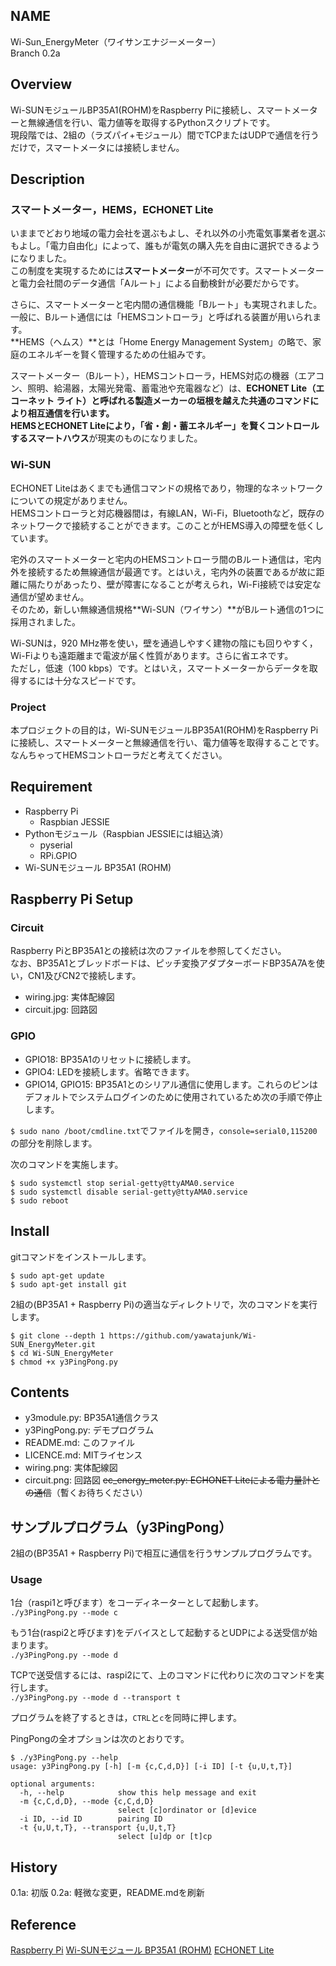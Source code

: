 ## NAME  
Wi-Sun_EnergyMeter（ワイサンエナジーメーター）  
Branch 0.2a  

## Overview
Wi-SUNモジュールBP35A1(ROHM)をRaspberry Piに接続し、スマートメーターと無線通信を行い、電力値等を取得するPythonスクリプトです。  
現段階では、2組の（ラズパイ+モジュール）間でTCPまたはUDPで通信を行うだけで，スマートメータには接続しません。    

## Description
### スマートメーター，HEMS，ECHONET Lite
いままでどおり地域の電力会社を選ぶもよし、それ以外の小売電気事業者を選ぶもよし。「電力自由化」によって、誰もが電気の購入先を自由に選択できるようになりました。  
この制度を実現するためには**スマートメーター**が不可欠です。スマートメーターと電力会社間のデータ通信「Aルート」による自動検針が必要だからです。  

さらに、スマートメーターと宅内間の通信機能「Bルート」も実現されました。一般に、Bルート通信には「HEMSコントローラ」と呼ばれる装置が用いられます。  
**HEMS（ヘムス）**とは「Home Energy Management System」の略で、家庭のエネルギーを賢く管理するための仕組みです。  

スマートメーター（Bルート），HEMSコントローラ，HEMS対応の機器（エアコン、照明、給湯器，太陽光発電、蓄電池や充電器など）は、**ECHONET Lite（エコーネット ライト）**と呼ばれる製造メーカーの垣根を越えた共通のコマンドにより相互通信を行います。  
HEMSとECHONET Liteにより，「省・創・蓄エネルギー」を賢くコントロールする**スマートハウス**が現実のものになりました。  

### Wi-SUN
ECHONET Liteはあくまでも通信コマンドの規格であり，物理的なネットワークについての規定がありません。  
HEMSコントローラと対応機器間は，有線LAN，Wi-Fi，Bluetoothなど，既存のネットワークで接続することができます。このことがHEMS導入の障壁を低くしています。  

宅外のスマートメーターと宅内のHEMSコントローラ間のBルート通信は，宅内外を接続するため無線通信が最適です。とはいえ，宅内外の装置であるが故に距離に隔たりがあったり、壁が障害になることが考えられ，Wi-Fi接続では安定な通信が望めません。  
そのため，新しい無線通信規格**Wi-SUN（ワイサン）**がBルート通信の1つに採用されました。  

Wi-SUNは，920 MHz帯を使い，壁を通過しやすく建物の陰にも回りやすく，Wi-Fiよりも遠距離まで電波が届く性質があります。さらに省エネです。  
ただし，低速（100 kbps）です。とはいえ，スマートメーターからデータを取得するには十分なスピードです。  

### Project
本プロジェクトの目的は，Wi-SUNモジュールBP35A1(ROHM)をRaspberry Piに接続し、スマートメーターと無線通信を行い、電力値等を取得することです。  
なんちゃってHEMSコントローラだと考えてください。

## Requirement
* Raspberry Pi
    * Raspbian JESSIE
* Pythonモジュール（Raspbian JESSIEには組込済）
    * pyserial
    * RPi.GPIO
* Wi-SUNモジュール BP35A1 (ROHM)

## Raspberry Pi Setup
### Circuit
Raspberry PiとBP35A1との接続は次のファイルを参照してください。  
なお、BP35A1とブレッドボードは、ピッチ変換アダプターボードBP35A7Aを使い，CN1及びCN2で接続します。  

* wiring.jpg: 実体配線図
* circuit.jpg: 回路図

### GPIO

* GPIO18: BP35A1のリセットに接続します。  
* GPIO4: LEDを接続します。省略できます。
* GPIO14, GPIO15: BP35A1とのシリアル通信に使用します。これらのピンはデフォルトでシステムログインのために使用されているため次の手順で停止します。  

`$ sudo nano /boot/cmdline.txt`でファイルを開き，`console=serial0,115200`の部分を削除します。  

次のコマンドを実施します。
```
$ sudo systemctl stop serial-getty@ttyAMA0.service
$ sudo systemctl disable serial-getty@ttyAMA0.service
$ sudo reboot
```

## Install
gitコマンドをインストールします。  
```
$ sudo apt-get update
$ sudo apt-get install git
```

2組の(BP35A1 + Raspberry Pi)の適当なディレクトリで，次のコマンドを実行します。  
```
$ git clone --depth 1 https://github.com/yawatajunk/Wi-SUN_EnergyMeter.git
$ cd Wi-SUN_EnergyMeter
$ chmod +x y3PingPong.py
```

## Contents
* y3module.py: BP35A1通信クラス
* y3PingPong.py: デモプログラム
* README.md: このファイル
* LICENCE.md: MITライセンス
* wiring.png: 実体配線図
* circuit.png: 回路図
~~ec_energy_meter.py: ECHONET Liteによる電力量計との通信~~（暫くお待ちください）

## サンプルプログラム（y3PingPong）
2組の(BP35A1 + Raspberry Pi)で相互に通信を行うサンプルプログラムです。  

### Usage
1台（raspi1と呼びます）をコーディネーターとして起動します。  
`./y3PingPong.py --mode c`

もう1台(raspi2と呼びます)をデバイスとして起動するとUDPによる送受信が始まります。  
`./y3PingPong.py --mode d`  

TCPで送受信するには、raspi2にて、上のコマンドに代わりに次のコマンドを実行します。  
`./y3PingPong.py --mode d --transport t`  

プログラムを終了するときは，`CTRL`と`c`を同時に押します。  

PingPongの全オプションは次のとおりです。  

```
$ ./y3PingPong.py --help 
usage: y3PingPong.py [-h] [-m {c,C,d,D}] [-i ID] [-t {u,U,t,T}]

optional arguments:
  -h, --help            show this help message and exit
  -m {c,C,d,D}, --mode {c,C,d,D}
                        select [c]ordinator or [d]evice
  -i ID, --id ID        pairing ID
  -t {u,U,t,T}, --transport {u,U,t,T}
                        select [u]dp or [t]cp
```

## History  
0.1a: 初版
0.2a: 軽微な変更，README.mdを刷新  

## Reference
[Raspberry Pi](https://www.raspberrypi.org)
[Wi-SUNモジュール BP35A1 (ROHM)](http://www.rohm.co.jp/web/japan/news-detail?news-title=2015-01-07_ad&defaultGroupId=false)
[ECHONET Lite](https://echonet.jp)
